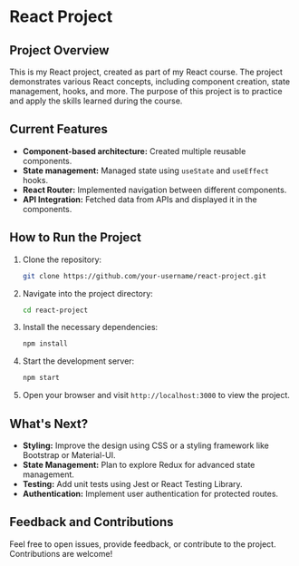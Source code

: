 
# React Project

## Project Overview

This is my React project, created as part of my React course. The project demonstrates various React concepts, including component creation, state management, hooks, and more. The purpose of this project is to practice and apply the skills learned during the course.

## Current Features

- **Component-based architecture:** Created multiple reusable components.
- **State management:** Managed state using `useState` and `useEffect` hooks.
- **React Router:** Implemented navigation between different components.
- **API Integration:** Fetched data from APIs and displayed it in the components.
  
## How to Run the Project

1. Clone the repository:
   ```bash
   git clone https://github.com/your-username/react-project.git
   ```
2. Navigate into the project directory:
   ```bash
   cd react-project
   ```
3. Install the necessary dependencies:
   ```bash
   npm install
   ```
4. Start the development server:
   ```bash
   npm start
   ```
5. Open your browser and visit `http://localhost:3000` to view the project.

## What's Next?

- **Styling:** Improve the design using CSS or a styling framework like Bootstrap or Material-UI.
- **State Management:** Plan to explore Redux for advanced state management.
- **Testing:** Add unit tests using Jest or React Testing Library.
- **Authentication:** Implement user authentication for protected routes.

## Feedback and Contributions

Feel free to open issues, provide feedback, or contribute to the project. Contributions are welcome!

 
